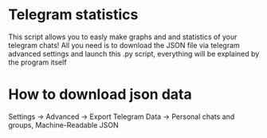 # Telegram statistics
This script allows you to easly make graphs and and statistics of your telegram chats!
All you need is to download the JSON file via telegram advanced settings and launch this .py script, everything will be explained by the program itself
# How to download json data
Settings -> Advanced -> Export Telegram Data -> Personal chats and groups, Machine-Readable JSON
